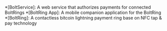 *[BoltService]: A web service that authorizes payments for connected BoltRings 
*[BoltRing App]: A mobile companion application for the BoltRing 
*[BoltRing]: A contactless bitcoin lightning payment ring base on NFC tap & pay technology
